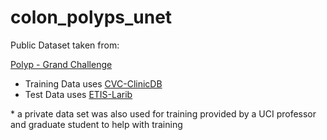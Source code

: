 # colon_polyps_unet

Public Dataset taken from: 

[Polyp - Grand Challenge](https://polyp.grand-challenge.org/Databases/)

* Training Data uses [CVC-ClinicDB](https://polyp.grand-challenge.org/CVCClinicDB/)
* Test Data uses [ETIS-Larib](https://polyp.grand-challenge.org/EtisLarib/)


\* a private data set was also used for training provided by a UCI professor and graduate student to help with training
